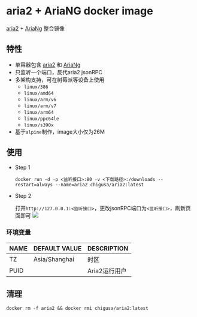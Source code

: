 # aria2 + AriaNG docker image

[aria2](https://github.com/aria2/aria2) + [AriaNg](https://github.com/mayswind/AriaNg) 整合镜像

## 特性

- 单容器包含 [aria2](https://github.com/aria2/aria2) 和 [AriaNg](https://github.com/mayswind/AriaNg)
- 只监听一个端口，反代aria2 jsonRPC
- 多架构支持，可在树莓派等设备上使用
    - `linux/386`
    - `linux/amd64`
    - `linux/arm/v6`
    - `linux/arm/v7`
    - `linux/arm64`
    - `linux/ppc64le`
    - `linux/s390x`
- 基于`alpine`制作，image大小仅为26M

## 使用

- Step 1

    ```shell
    docker run -d -p <监听接口>:80 -v <下载路径>:/downloads --restart=always --name=aria2 chigusa/aria2:latest
    ```
    
- Step 2

    打开`http://127.0.0.1:<监听接口>`，更改jsonRPC端口为`<监听接口>`，刷新页面即可
    ![](https://i.imgur.com/EJPr5ER.png)

### 环境变量

| NAME | DEFAULT VALUE | DESCRIPTION |
| --- | --- | --- |
| TZ | Asia/Shanghai | 时区 |
| PUID | | Aria2运行用户 |

## 清理
    
```shell
docker rm -f aria2 && docker rmi chigusa/aria2:latest
```
